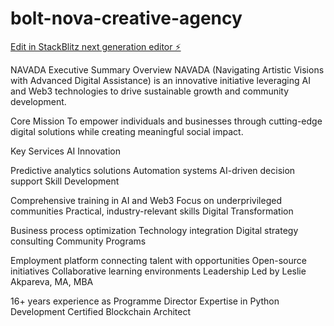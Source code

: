 # bolt-nova-creative-agency

[Edit in StackBlitz next generation editor ⚡️](https://stackblitz.com/~/github.com/donvito/bolt-nova-creative-agency)

NAVADA Executive Summary
Overview
NAVADA (Navigating Artistic Visions with Advanced Digital Assistance) is an innovative initiative leveraging AI and Web3 technologies to drive sustainable growth and community development.

Core Mission
To empower individuals and businesses through cutting-edge digital solutions while creating meaningful social impact.

Key Services
AI Innovation

Predictive analytics solutions
Automation systems
AI-driven decision support
Skill Development

Comprehensive training in AI and Web3
Focus on underprivileged communities
Practical, industry-relevant skills
Digital Transformation

Business process optimization
Technology integration
Digital strategy consulting
Community Programs

Employment platform connecting talent with opportunities
Open-source initiatives
Collaborative learning environments
Leadership
Led by Leslie Akpareva, MA, MBA

16+ years experience as Programme Director
Expertise in Python Development
Certified Blockchain Architect


